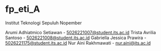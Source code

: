 # fp_eti_A
Institut Teknologi Sepuluh Nopember

Arumi Adhiatmico Setiawan - 5026221007@student.its.ac.id
Trista Avrilia Santoso - 5026221008@student.its.ac.id
Gabriella Jessica Prawira - 5026221175@student.its.ac.id
Nur Aini Rakhmawati - nur.aini@its.ac.id
